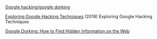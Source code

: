 
[Google hacking/google dorking](https://en.wikipedia.org/wiki/Google_hacking)

[Exploring Google Hacking Techniques](https://securitytrails.com/blog/google-hacking-techniques)
(2019) Exploring Google Hacking Techniques

[Google Dorking: How to Find Hidden Information on the Web](https://www.freecodecamp.org/news/google-dorking-how-to-find-hidden-information-on-the-web/)

